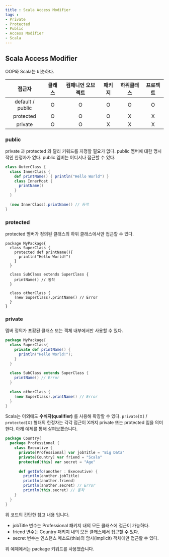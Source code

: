 ```yaml
---
title : Scala Access Modifier
tags :
- Private 
- Protected
- Public
- Access Modifier
- Scala
---
```


## Scala Access Modifier

OOP와 Scala는 비슷하다.

|접근자|클래스|컴패니언 오브젝트|패키지|하위클래스|프로젝트|
|:-:|:-:|:-:|:-:|:-:|:-:|
|default / public|O|O|O|O|O|
|protected|O|O|O|X|X|
|private|O|O|X|X|X|

### public

private 과 protected 와 달리 키워드를 지정할 필요가 없다. public 멤버에 대한 명시적인 한정자가 없다. public 멤버는 어디서나 접근할 수 있다.

```scala
class OuterClass {
  class InnerClass {
    def printName() { println("Hello World") }
    class InnerMost {
      printName()
    }
  }
  
  (new InnerClass).printName() // 동작
}
```

### protected

protected 멤버가 정의된 클래스의 하위 클래스에서만 접근할 수 있다.

```
package MyPackage{
  class SuperClass {
    protected def printName(){
      println("Hello World!")
    }
  }
  
  class SubClass extends SuperClass {
    printName() // 동작
  }
  
  class otherClass {
    (new SuperClass).printName() // Error
  }
}
```

### private

멤버 정의가 포홤된 클래스 또는 객체 내부에서만 사용할 수 있다.

```scala
package MyPackage{
  class SuperClass{
    private def printName() {
      println("Hello World!");
    }
  }
  
  class SubClass extends SuperClass {
    printName() // Error
  }
  
  class otherClass {
    (new SuperClass).printName() // Error
  }
}
```

Scala는 이외에도 **수식자(qualifier)** 를 사용해 확장할 수 있다. `private[X]` / `protected[X]` 형태의 한정자는 각각 접근이 X까지 private 또는 protected 임을 의미한다. 아래 예제를 통해 살펴보겠습니다.

```scala
package Country{
  package Professional {
    class Executive {
      private[Professional] var jobTitle = "Big Data"
      private[Country] var friend = "Scala"
      protected[this] var secret = "Age"
      
      def getInfo(another : Execeutive) {
        println(another.jobTitle)
        println(another.friend)
        println(another.secret) // Error
        println(this.secret) // 동작
    }
  }
}
```

위 코드의 간단한 참고 내용 입니다.

* jobTitle 변수는 Professional 패키지 내의 모든 클래스에 접근이 가능하다.
* friend 변수는 Country 패키지 내의 모든 클래스에서 접근할 수 있다.
* secret 변수는 인스턴스 메소드(this)의 암시(implicit) 객체에만 접근할 수 있다.

위 예제에서는 package 키워드를 사용했습니다.